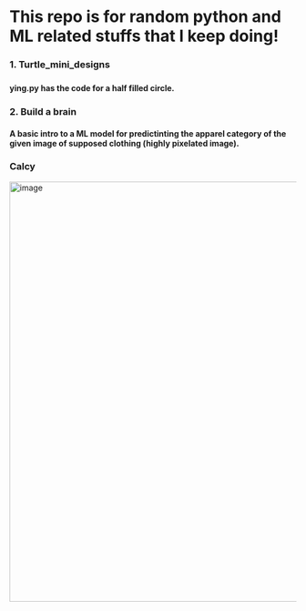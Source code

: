 # This repo is for random python and ML related stuffs that I keep doing!

<h3>1. Turtle_mini_designs<h3>
    <h4>ying.py has the code for a half filled circle.</h4>

<h3>2. Build a brain</h3>
    <h4>A basic intro to a ML model for predictinting the apparel category of the given image of supposed clothing (highly pixelated image). </h4>

<h3> Calcy</h3>
<img width="1035" height="738" alt="image" src="https://github.com/user-attachments/assets/81ab11e2-1dc6-4764-b2d6-8482e8235d82" />

